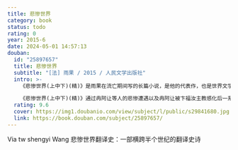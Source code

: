 ```yaml
---
title: 悲惨世界
category: book
status: todo
rating: 0
year: 2015-6
date: 2024-05-01 14:57:13
douban:
  id: "25897657"
  title: 悲惨世界
  subtitle: "[法] 雨果 / 2015 / 人民文学出版社"
  intro: >-
    《悲惨世界(上中下)(精)》是雨果在流亡期间写的长篇小说，是他的代表作，也是世界文学宝库的珍品之一。

    《悲惨世界(上中下)(精)》通过冉阿让等人的悲惨遭遇以及冉阿让被卞福汝主教感化后一系列令人感动的事迹，深刻揭露和批判了19世纪法国封建专制社会的腐朽本质及其罪恶现象，对穷苦人民在封建重压下所遭受的剥削欺诈和残酷迫害表示了悲悯和同情。
  rating: 9.6
  cover: https://img1.doubanio.com/view/subject/l/public/s29841680.jpg
  link: https://book.douban.com/subject/25897657/
---
```


Via tw shengyi Wang 悲惨世界翻译史：一部横跨半个世纪的翻译史诗

